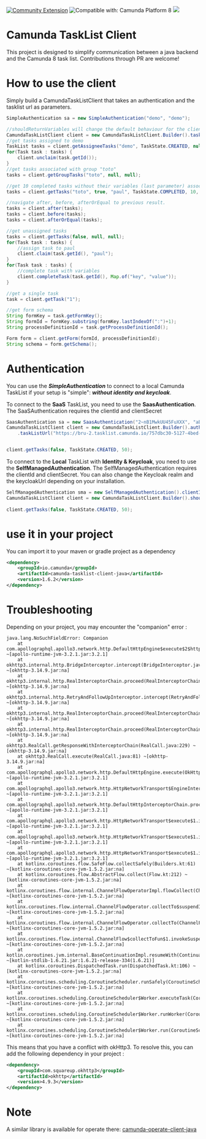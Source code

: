 [![Community Extension](https://img.shields.io/badge/Community%20Extension-An%20open%20source%20community%20maintained%20project-FF4700)](https://github.com/camunda-community-hub/community)
![Compatible with: Camunda Platform 8](https://img.shields.io/badge/Compatible%20with-Camunda%20Platform%208-0072Ce)
[![](https://img.shields.io/badge/Lifecycle-Incubating-blue)](https://github.com/Camunda-Community-Hub/community/blob/main/extension-lifecycle.md#incubating-)

# Camunda TaskList Client

This project is designed to simplify communication between a java backend and the Camunda 8 task list. Contributions through PR are welcome!

# How to use the client

Simply build a CamundaTaskListClient that takes an authentication and the tasklist url as parameters.

```java
SimpleAuthentication sa = new SimpleAuthentication("demo", "demo");

//shouldReturnVariables will change the default behaviour for the client to query variables along with tasks.
CamundaTaskListClient client = new CamundaTaskListClient.Builder().taskListUrl("http://localhost:8081").shouldReturnVariables().authentication(sa).build();
//get tasks assigned to demo
TaskList tasks = client.getAssigneeTasks("demo", TaskState.CREATED, null);
for(Task task : tasks) {
    client.unclaim(task.getId());
}
//get tasks associated with group "toto"
tasks = client.getGroupTasks("toto", null, null);

//get 10 completed tasks without their variables (last parameter) associated with group "toto", assigned (second parameter) to paul (thrid parameter)
tasks = client.getTasks("toto", true, "paul", TaskState.COMPLETED, 10, false);

//navigate after, before, afterOrEqual to previous result.
tasks = client.after(tasks);
tasks = client.before(tasks);
tasks = client.afterOrEqual(tasks);

//get unassigned tasks
tasks = client.getTasks(false, null, null);
for(Task task : tasks) {
	//assign task to paul
	client.claim(task.getId(), "paul");
}
for(Task task : tasks) {
	//complete task with variables
	client.completeTask(task.getId(), Map.of("key", "value"));
}

//get a single task
task = client.getTask("1");

//get form schema
String formKey = task.getFormKey();
String formId = formKey.substring(formKey.lastIndexOf(":")+1);
String processDefinitionId = task.getProcessDefinitionId();

Form form = client.getForm(formId, processDefinitionId);
String schema = form.getSchema();
```



# Authentication
You can use the ***SimpleAuthentication*** to connect to a local Camunda TaskList if your setup is "simple": ***without identity and keycloak***.

To connect to the **SaaS** TaskList, you need to use the **SaasAuthentication**. The SaaSAuthentication requires the clientId and clientSecret

```java
SaasAuthentication sa = new SaasAuthentication("2~nB1MwkUU45FuXXX", "aBRKtreXQF3uD2MYYY");
CamundaTaskListClient client = new CamundaTaskListClient.Builder().authentication(sa)
    .taskListUrl("https://bru-2.tasklist.camunda.io/757dbc30-5127-4bed-XXXX-XXXXXXXXXXXX").build();


client.getTasks(false, TaskState.CREATED, 50);
```

To connect to the **Local** TaskList with **Identity & Keycloak**, you need to use the **SelfManagedAuthentication**. The SelfManagedAuthentication requires the clientId and clientSecret. You can also change the Keycloak realm and the keycloakUrl depending on your installation.

```java
SelfManagedAuthentication sma = new SelfManagedAuthentication().clientId("java").clientSecret("foTPogjlI0hidwbDZcYFWzmU8FOQwLx0").baseUrl("http://localhost:18080").keycloakRealm("camunda-platform");
CamundaTaskListClient client = new CamundaTaskListClient.Builder().shouldReturnVariables().taskListUrl("http://localhost:8082/").authentication(sma).build();
       
client.getTasks(false, TaskState.CREATED, 50);
```

# use it in your project
You can import it to your maven or gradle project as a dependency

```xml
<dependency>
	<groupId>io.camunda</groupId>
	<artifactId>camunda-tasklist-client-java</artifactId>
	<version>1.6.2</version>
</dependency>
```
# Troubleshooting
Depending on your project, you may encounter the "companion" error :

```
java.lang.NoSuchFieldError: Companion
	at com.apollographql.apollo3.network.http.DefaultHttpEngine$execute$2$httpRequest$2$2.contentType(OkHttpEngine.kt:56) ~[apollo-runtime-jvm-3.2.1.jar:3.2.1]
	at okhttp3.internal.http.BridgeInterceptor.intercept(BridgeInterceptor.java:53) ~[okhttp-3.14.9.jar:na]
	at okhttp3.internal.http.RealInterceptorChain.proceed(RealInterceptorChain.java:142) ~[okhttp-3.14.9.jar:na]
	at okhttp3.internal.http.RetryAndFollowUpInterceptor.intercept(RetryAndFollowUpInterceptor.java:88) ~[okhttp-3.14.9.jar:na]
	at okhttp3.internal.http.RealInterceptorChain.proceed(RealInterceptorChain.java:142) ~[okhttp-3.14.9.jar:na]
	at okhttp3.internal.http.RealInterceptorChain.proceed(RealInterceptorChain.java:117) ~[okhttp-3.14.9.jar:na]
	at okhttp3.RealCall.getResponseWithInterceptorChain(RealCall.java:229) ~[okhttp-3.14.9.jar:na]
	at okhttp3.RealCall.execute(RealCall.java:81) ~[okhttp-3.14.9.jar:na]
	at com.apollographql.apollo3.network.http.DefaultHttpEngine.execute(OkHttpEngine.kt:75) ~[apollo-runtime-jvm-3.2.1.jar:3.2.1]
	at com.apollographql.apollo3.network.http.HttpNetworkTransport$EngineInterceptor.intercept(HttpNetworkTransport.kt:136) ~[apollo-runtime-jvm-3.2.1.jar:3.2.1]
	at com.apollographql.apollo3.network.http.DefaultHttpInterceptorChain.proceed(HttpInterceptor.kt:22) ~[apollo-runtime-jvm-3.2.1.jar:3.2.1]
	at com.apollographql.apollo3.network.http.HttpNetworkTransport$execute$1.invokeSuspend(HttpNetworkTransport.kt:62) ~[apollo-runtime-jvm-3.2.1.jar:3.2.1]
	at com.apollographql.apollo3.network.http.HttpNetworkTransport$execute$1.invoke(HttpNetworkTransport.kt) ~[apollo-runtime-jvm-3.2.1.jar:3.2.1]
	at com.apollographql.apollo3.network.http.HttpNetworkTransport$execute$1.invoke(HttpNetworkTransport.kt) ~[apollo-runtime-jvm-3.2.1.jar:3.2.1]
	at kotlinx.coroutines.flow.SafeFlow.collectSafely(Builders.kt:61) ~[kotlinx-coroutines-core-jvm-1.5.2.jar:na]
	at kotlinx.coroutines.flow.AbstractFlow.collect(Flow.kt:212) ~[kotlinx-coroutines-core-jvm-1.5.2.jar:na]
	at kotlinx.coroutines.flow.internal.ChannelFlowOperatorImpl.flowCollect(ChannelFlow.kt:195) ~[kotlinx-coroutines-core-jvm-1.5.2.jar:na]
	at kotlinx.coroutines.flow.internal.ChannelFlowOperator.collectTo$suspendImpl(ChannelFlow.kt:157) ~[kotlinx-coroutines-core-jvm-1.5.2.jar:na]
	at kotlinx.coroutines.flow.internal.ChannelFlowOperator.collectTo(ChannelFlow.kt) ~[kotlinx-coroutines-core-jvm-1.5.2.jar:na]
	at kotlinx.coroutines.flow.internal.ChannelFlow$collectToFun$1.invokeSuspend(ChannelFlow.kt:60) ~[kotlinx-coroutines-core-jvm-1.5.2.jar:na]
	at kotlin.coroutines.jvm.internal.BaseContinuationImpl.resumeWith(ContinuationImpl.kt:33) ~[kotlin-stdlib-1.6.21.jar:1.6.21-release-334(1.6.21)]
	at kotlinx.coroutines.DispatchedTask.run(DispatchedTask.kt:106) ~[kotlinx-coroutines-core-jvm-1.5.2.jar:na]
	at kotlinx.coroutines.scheduling.CoroutineScheduler.runSafely(CoroutineScheduler.kt:571) ~[kotlinx-coroutines-core-jvm-1.5.2.jar:na]
	at kotlinx.coroutines.scheduling.CoroutineScheduler$Worker.executeTask(CoroutineScheduler.kt:750) ~[kotlinx-coroutines-core-jvm-1.5.2.jar:na]
	at kotlinx.coroutines.scheduling.CoroutineScheduler$Worker.runWorker(CoroutineScheduler.kt:678) ~[kotlinx-coroutines-core-jvm-1.5.2.jar:na]
	at kotlinx.coroutines.scheduling.CoroutineScheduler$Worker.run(CoroutineScheduler.kt:665) ~[kotlinx-coroutines-core-jvm-1.5.2.jar:na]
```
This means that you have a conflict with okHttp3. To resolve this, you can add the following dependency in your project :
```xml
<dependency>
    <groupId>com.squareup.okhttp3</groupId>
    <artifactId>okhttp</artifactId>
    <version>4.9.3</version>
</dependency>
```
# Note
A similar library is available for operate there:
[camunda-operate-client-java](https://github.com/camunda-community-hub/camunda-operate-client-java)
